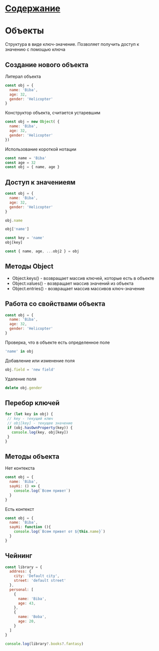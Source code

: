 # [Содержание](../README.md)
# Объекты
Структура в виде ключ-значение. 
Позволяет получить доступ к значению с помощью ключа

## Создание нового объекта
Литерал объекта
```js
const obj = {
  name: 'Biba',
  age: 32,
  gender: 'Helicopter'
}
```
Конструктор объекта, считается устаревшим
```js
const obj = new Object( {
  name: 'Biba',
  age: 32,
  gender: 'Helicopter'
})
```
Использование короткой нотации
```js
const name = 'Biba'
const age = 32
const obj = { name, age }
```

## Доступ к значениеям

```js
const obj = {
  name: 'Biba',
  age: 32,
  gender: 'Helicopter'
}

obj.name

obj['name']

const key = 'name'
obj[key]

const { name, age, ...obj2 } = obj
```

## Методы Object
- Object.keys() - возвращает массив ключей, которые есть в объекте
- Object.values() - возвращает массив значений из объекта
- Object.entries() - возвращает массив массивов ключ-значение

## Работа со свойствами объекта
```js
const obj = {
  name: 'Biba',
  age: 32,
  gender: 'Helicopter'
}
```
Проверка, что в объекте есть определенное поле
```js
'name' in obj
```
Добавление или изменение поля
```js
obj.field = 'new field'
```
Удаление поля
```js
delete obj.gender
```

## Перебор ключей
```js
for (let key in obj) {
 // key - текущий ключ
 // obj[key] - текущее значение
 if (obj.hasOwnProperty(key)) {
   console.log(key, obj[key])
 }
}

```

## Методы объекта
Нет контекста
```js
const obj = {
  name: 'Biba',
  sayHi: () => {
    console.log(`Всем привет`)
  }
}
```
Есть контекст
```js
const obj = {
  name: 'Biba',
  sayHi: function (){
    console.log(`Всем привет от ${this.name}`)
  }
}
```

## Чейнинг
```js
const library = {
  address: {
    city: 'Default city',
    street: 'default street'
  },
  personal: [
    {
      name: 'Biba',
      age: 43,
    },
    {
      name: 'Boba',
      age: 20,
    }
  ]
}

console.log(library?.books?.fantasy)
```
